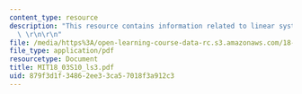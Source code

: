 ```yaml
---
content_type: resource
description: "This resource contains information related to linear systems of ODE's.\
  \ \r\n\r\n"
file: /media/https%3A/open-learning-course-data-rc.s3.amazonaws.com/18-03-differential-equations-spring-2010/879f3d1f34862ee33ca57018f3a912c3_MIT18_03S10_ls3.pdf
file_type: application/pdf
resourcetype: Document
title: MIT18_03S10_ls3.pdf
uid: 879f3d1f-3486-2ee3-3ca5-7018f3a912c3
---
```

